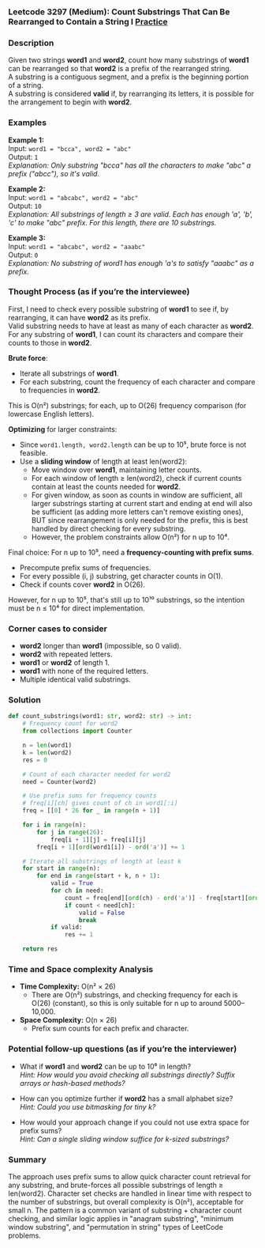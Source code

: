 ### Leetcode 3297 (Medium): Count Substrings That Can Be Rearranged to Contain a String I [Practice](https://leetcode.com/problems/count-substrings-that-can-be-rearranged-to-contain-a-string-i)

### Description  
Given two strings **word1** and **word2**, count how many substrings of **word1** can be rearranged so that **word2** is a prefix of the rearranged string.  
A substring is a contiguous segment, and a prefix is the beginning portion of a string.  
A substring is considered **valid** if, by rearranging its letters, it is possible for the arrangement to begin with **word2**.

### Examples  

**Example 1:**  
Input: `word1 = "bcca", word2 = "abc"`  
Output: `1`  
*Explanation: Only substring "bcca" has all the characters to make "abc" a prefix ("abcc"), so it's valid.*

**Example 2:**  
Input: `word1 = "abcabc", word2 = "abc"`  
Output: `10`  
*Explanation: All substrings of length ≥ 3 are valid. Each has enough 'a', 'b', 'c' to make "abc" prefix. For this length, there are 10 substrings.*

**Example 3:**  
Input: `word1 = "abcabc", word2 = "aaabc"`  
Output: `0`  
*Explanation: No substring of word1 has enough 'a's to satisfy "aaabc" as a prefix.*

### Thought Process (as if you’re the interviewee)  
First, I need to check every possible substring of **word1** to see if, by rearranging, it can have **word2** as its prefix.  
Valid substring needs to have at least as many of each character as **word2**. For any substring of **word1**, I can count its characters and compare their counts to those in **word2**.

**Brute force**:

- Iterate all substrings of **word1**.
- For each substring, count the frequency of each character and compare to frequencies in **word2**.

This is O(n²) substrings; for each, up to O(26) frequency comparison (for lowercase English letters).

**Optimizing** for larger constraints:

- Since `word1.length, word2.length` can be up to 10⁵, brute force is not feasible.
- Use a **sliding window** of length at least len(word2):
    - Move window over **word1**, maintaining letter counts.
    - For each window of length ≥ len(word2), check if current counts contain at least the counts needed for **word2**.
    - For given window, as soon as counts in window are sufficient, all larger substrings starting at current start and ending at end will also be sufficient (as adding more letters can't remove existing ones), BUT since rearrangement is only needed for the prefix, this is best handled by direct checking for every substring.  
    - However, the problem constraints allow O(n²) for n up to 10⁴.

Final choice: For n up to 10⁵, need a **frequency-counting with prefix sums**.  
- Precompute prefix sums of frequencies.
- For every possible (i, j) substring, get character counts in O(1).
- Check if counts cover **word2** in O(26).

However, for n up to 10⁵, that's still up to 10¹⁰ substrings, so the intention must be n ≤ 10⁴ for direct implementation.

### Corner cases to consider  
- **word2** longer than **word1** (impossible, so 0 valid).
- **word2** with repeated letters.
- **word1** or **word2** of length 1.
- **word1** with none of the required letters.
- Multiple identical valid substrings.

### Solution

```python
def count_substrings(word1: str, word2: str) -> int:
    # Frequency count for word2
    from collections import Counter

    n = len(word1)
    k = len(word2)
    res = 0

    # Count of each character needed for word2
    need = Counter(word2)

    # Use prefix sums for frequency counts
    # freq[i][ch] gives count of ch in word1[:i]
    freq = [[0] * 26 for _ in range(n + 1)]

    for i in range(n):
        for j in range(26):
            freq[i + 1][j] = freq[i][j]
        freq[i + 1][ord(word1[i]) - ord('a')] += 1

    # Iterate all substrings of length at least k
    for start in range(n):
        for end in range(start + k, n + 1):
            valid = True
            for ch in need:
                count = freq[end][ord(ch) - ord('a')] - freq[start][ord(ch) - ord('a')]
                if count < need[ch]:
                    valid = False
                    break
            if valid:
                res += 1

    return res
```

### Time and Space complexity Analysis  

- **Time Complexity:** O(n² × 26)  
  - There are O(n²) substrings, and checking frequency for each is O(26) (constant), so this is only suitable for n up to around 5000–10,000.
- **Space Complexity:** O(n × 26)  
  - Prefix sum counts for each prefix and character.

### Potential follow-up questions (as if you’re the interviewer)  

- What if **word1** and **word2** can be up to 10⁶ in length?  
  *Hint: How would you avoid checking all substrings directly? Suffix arrays or hash-based methods?*

- How can you optimize further if **word2** has a small alphabet size?  
  *Hint: Could you use bitmasking for tiny k?*

- How would your approach change if you could not use extra space for prefix sums?  
  *Hint: Can a single sliding window suffice for k-sized substrings?*

### Summary
The approach uses prefix sums to allow quick character count retrieval for any substring, and brute-forces all possible substrings of length ≥ len(word2). Character set checks are handled in linear time with respect to the number of substrings, but overall complexity is O(n²), acceptable for small n. The pattern is a common variant of substring + character count checking, and similar logic applies in "anagram substring", "minimum window substring", and "permutation in string" types of LeetCode problems.
